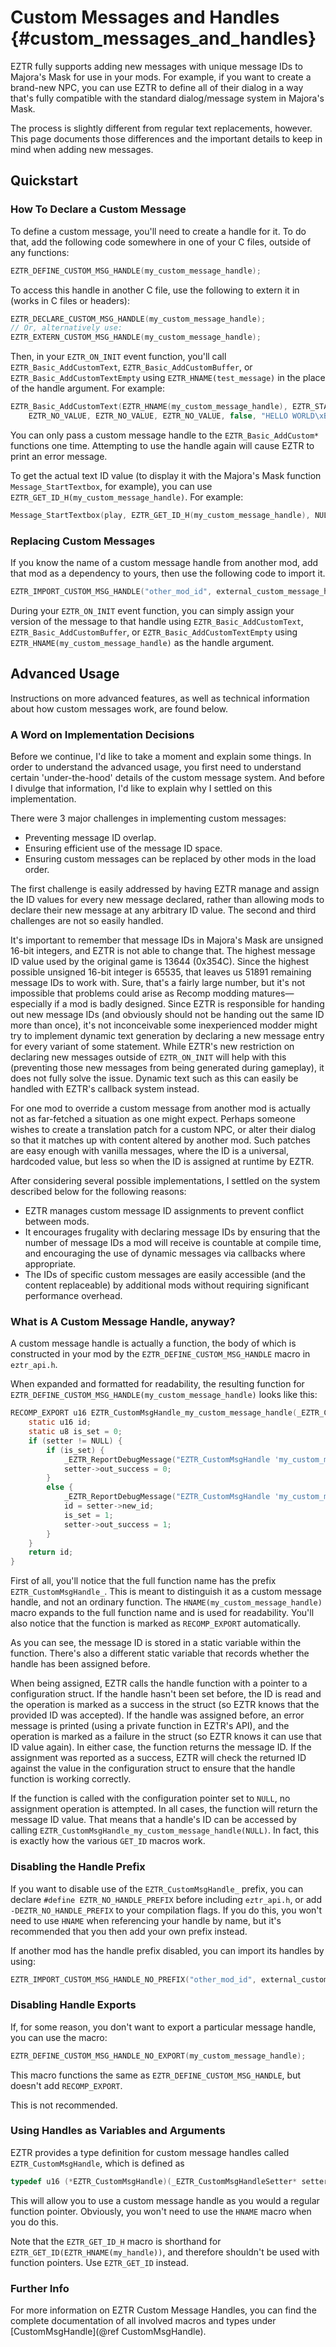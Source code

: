 # Custom Messages and Handles {#custom_messages_and_handles}

EZTR fully supports adding new messages with unique message IDs to Majora's Mask for use in your mods. For example, if you want to create a
brand-new NPC, you can use EZTR to define all of their dialog in a way that's fully compatible with the standard dialog/message system in Majora's Mask.

The process is slightly different from regular text replacements, however. This page documents those differences and the important details to
keep in mind when adding new messages.

## Quickstart

### How To Declare a Custom Message

To define a custom message, you'll need to create a handle for it. To do that, add the following code somewhere in one of your C files, outside of any functions:

```C
EZTR_DEFINE_CUSTOM_MSG_HANDLE(my_custom_message_handle);
```

To access this handle in another C file, use the following to extern it in (works in C files or headers):

```C
EZTR_DECLARE_CUSTOM_MSG_HANDLE(my_custom_message_handle);
// Or, alternatively use:
EZTR_EXTERN_CUSTOM_MSG_HANDLE(my_custom_message_handle);
```

Then, in your `EZTR_ON_INIT` event function, you'll call `EZTR_Basic_AddCustomText`, `EZTR_Basic_AddCustomBuffer`, or `EZTR_Basic_AddCustomTextEmpty` using
`EZTR_HNAME(test_message)` in the place of the handle argument. For example:

```C
EZTR_Basic_AddCustomText(EZTR_HNAME(my_custom_message_handle), EZTR_STANDARD_TEXT_BOX_I, 0, EZTR_ICON_NO_ICON, 
    EZTR_NO_VALUE, EZTR_NO_VALUE, EZTR_NO_VALUE, false, "HELLO WORLD\xBF", NULL);
```

You can only pass a custom message handle to the `EZTR_Basic_AddCustom*` functions one time. Attempting to use the handle again will cause EZTR to print an error message.

To get the actual text ID value (to display it with the Majora's Mask function `Message_StartTextbox`, for example), you can use `EZTR_GET_ID_H(my_custom_message_handle)`. For example:

```C
Message_StartTextbox(play, EZTR_GET_ID_H(my_custom_message_handle), NULL);
```

### Replacing Custom Messages

If you know the name of a custom message handle from another mod, add that mod as a dependency to yours, then use the following code to import it.

```C
EZTR_IMPORT_CUSTOM_MSG_HANDLE("other_mod_id", external_custom_message_handle)
```

During your `EZTR_ON_INIT` event function, you can simply assign your version of the message to that handle using `EZTR_Basic_AddCustomText`, `EZTR_Basic_AddCustomBuffer`, or `EZTR_Basic_AddCustomTextEmpty` using `EZTR_HNAME(my_custom_message_handle)` as the handle argument.

## Advanced Usage

Instructions on more advanced features, as well as technical information about how custom messages work, are found below.

### A Word on Implementation Decisions

Before we continue, I'd like to take a moment and explain some things. In order to understand the advanced usage, you first need to understand certain 'under-the-hood' details of the custom message system. And before I divulge that information, I'd like to explain why I settled on this implementation.

There were 3 major challenges in implementing custom messages:

* Preventing message ID overlap.
* Ensuring efficient use of the message ID space.
* Ensuring custom messages can be replaced by other mods in the load order.

The first challenge is easily addressed by having EZTR manage and assign the ID values for every new message declared, rather than allowing mods to
declare their new message at any arbitrary ID value. The second and third challenges are not so easily handled.

It's important to remember that message IDs in Majora's Mask are unsigned 16-bit integers, and EZTR is not able to change that. The highest message ID
value used by the original game is 13644 (0x354C). Since the highest possible unsigned 16-bit integer is 65535, that leaves us 51891 remaining message
IDs to work with. Sure, that's a fairly large number, but it's not impossible that problems could arise as Recomp modding matures—especially if
a mod is badly designed. Since EZTR is responsible for handing out new message IDs (and obviously should not be handing out the same ID more than once),
it's not inconceivable some inexperienced modder might try to implement dynamic text generation by declaring a new message entry for every variant of
some statement. While EZTR's new restriction on declaring new messages outside of `EZTR_ON_INIT` will help with this (preventing those new messages from
being generated during gameplay), it does not fully solve the issue. Dynamic text such as this can easily be handled with EZTR's callback system instead.

For one mod to override a custom message from another mod is actually not as far-fetched a situation as one might expect. Perhaps someone wishes to create
a translation patch for a custom NPC, or alter their dialog so that it matches up with content altered by another mod. Such patches are easy enough
with vanilla messages, where the ID is a universal, hardcoded value, but less so when the ID is assigned at runtime by EZTR.

After considering several possible implementations, I settled on the system described below for the following reasons:

* EZTR manages custom message ID assignments to prevent conflict between mods.
* It encourages frugality with declaring message IDs by ensuring that the number of message IDs a mod will receive is countable at compile time, and encouraging the use of dynamic messages via callbacks where appropriate.
* The IDs of specific custom messages are easily accessible (and the content replaceable) by additional mods without requiring significant performance overhead.

### What is A Custom Message Handle, anyway?

A custom message handle is actually a function, the body of which is constructed in your mod by the `EZTR_DEFINE_CUSTOM_MSG_HANDLE` macro in `eztr_api.h`.

When expanded and formatted for readability, the resulting function for `EZTR_DEFINE_CUSTOM_MSG_HANDLE(my_custom_message_handle)` looks like this:

```C
RECOMP_EXPORT u16 EZTR_CustomMsgHandle_my_custom_message_handle(_EZTR_CustomMsgHandleSetter* setter) {
    static u16 id;
    static u8 is_set = 0;
    if (setter != NULL) {
        if (is_set) {
            _EZTR_ReportDebugMessage("EZTR_CustomMsgHandle 'my_custom_message_handle', Header Version 2.3.0: The textId has already been set and will not be updated.");
            setter->out_success = 0;
        }
        else {
            _EZTR_ReportDebugMessage("EZTR_CustomMsgHandle 'my_custom_message_handle', Header Version 2.3.0: Assignment of textId was successful.");
            id = setter->new_id;
            is_set = 1;
            setter->out_success = 1;
        }
    }
    return id;
}
```

First of all, you'll notice that the full function name has the prefix `EZTR_CustomMsgHandle_`. This is meant to distinguish it as a custom message handle, and not an ordinary function. The `HNAME(my_custom_message_handle)` macro expands to the full function name and is used for readability. You'll also notice that the function is marked as `RECOMP_EXPORT` automatically.

As you can see, the message ID is stored in a static variable within the function. There's also a different static variable that records whether the handle has been assigned before.

When being assigned, EZTR calls the handle function with a pointer to a configuration struct. If the handle hasn't been set before, the ID is read and the operation is marked as a success in the struct (so EZTR knows that the provided ID was accepted). If the handle was assigned before, an error message is printed (using a private function in EZTR's API), and the operation is marked as a failure in the struct (so EZTR knows it can use that ID value again). In either case, the function returns the message ID. If the assignment was reported as a success, EZTR will check the returned ID against the value in the configuration struct to ensure that the handle function is working correctly.

If the function is called with the configuration pointer set to `NULL`, no assignment operation is attempted. In all cases, the function will return the message ID value. That means that a handle's ID can be accessed by calling `EZTR_CustomMsgHandle_my_custom_message_handle(NULL)`. In fact, this is exactly
how the various `GET_ID` macros work.

### Disabling the Handle Prefix

If you want to disable use of the `EZTR_CustomMsgHandle_` prefix, you can declare `#define EZTR_NO_HANDLE_PREFIX` before including `eztr_api.h`,
or add `-DEZTR_NO_HANDLE_PREFIX` to your compilation flags. If you do this, you won't need to use `HNAME` when referencing your handle by name, but
it's recommended that you then add your own prefix instead.

If another mod has the handle prefix disabled, you can import its handles by using:

```C
EZTR_IMPORT_CUSTOM_MSG_HANDLE_NO_PREFIX("other_mod_id", external_custom_message_handle);
```

### Disabling Handle Exports

If, for some reason, you don't want to export a particular message handle, you can use the macro:

```C
EZTR_DEFINE_CUSTOM_MSG_HANDLE_NO_EXPORT(my_custom_message_handle);
```

This macro functions the same as `EZTR_DEFINE_CUSTOM_MSG_HANDLE`, but doesn't add `RECOMP_EXPORT`.

This is not recommended.

### Using Handles as Variables and Arguments

EZTR provides a type definition for custom message handles called `EZTR_CustomMsgHandle`, which is defined as

```C
typedef u16 (*EZTR_CustomMsgHandle)(_EZTR_CustomMsgHandleSetter* setter);
```

This will allow you to use a custom message handle as you would a regular function pointer. Obviously, you won't need to use the `HNAME` macro
when you do this.

Note that the `EZTR_GET_ID_H` macro is shorthand for `EZTR_GET_ID(EZTR_HNAME(my_handle))`, and therefore shouldn't be used with function pointers.
Use `EZTR_GET_ID` instead.

### Further Info

For more information on EZTR Custom Message Handles, you can find the complete documentation of all involved macros and types under [CustomMsgHandle](@ref CustomMsgHandle).
